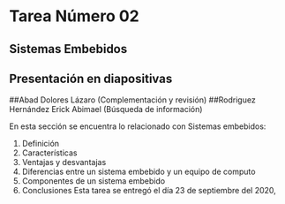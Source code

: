 # Tarea Número 02
## Sistemas Embebidos
## Presentación en diapositivas  
##Abad Dolores Lázaro (Complementación y revisión)
##Rodriguez Hernández Erick Abimael (Búsqueda de información)


En esta sección se encuentra lo relacionado con Sistemas embebidos:
1. Definición
2. Características
3. Ventajas y desvantajas
4. Diferencias entre un sistema embebido y un equipo de computo
5. Componentes de un sistema embebido 
6. Conclusiones
 Esta tarea se entregó el día 23 de septiembre del 2020,
